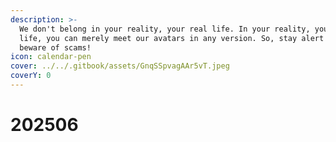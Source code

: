 ```yaml
---
description: >-
  We don't belong in your reality, your real life. In your reality, your real
  life, you can merely meet our avatars in any version. So, stay alert and
  beware of scams!
icon: calendar-pen
cover: ../../.gitbook/assets/GnqSSpvagAAr5vT.jpeg
coverY: 0
---
```


# 202506


